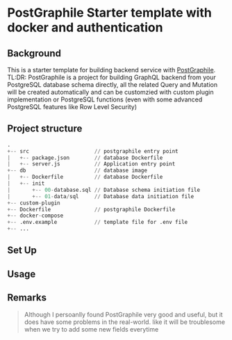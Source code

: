 # PostGraphile Starter template with docker and authentication

## Background

This is a starter template for building backend service with [PostGraphile](https://www.graphile.org/postgraphile/). TL:DR: PostGraphile is a project for building GraphQL backend from your PostgreSQL database schema directly, all the related Query and Mutation will be created automatically and can be customzied with custom plugin implementation or PostgreSQL functions (even with some advanced PostgreSQL features like Row Level Security)

## Project structure
```s
.
+-- src                     // postgraphile entry point 
|   +-- package.json        // database Dockerfile
|   +-- server.js           // Application entry point
+-- db                      // database image 
|   +-- Dockerfile          // database Dockerfile
|   +-- init
|       +-- 00-database.sql // Database schema initiation file
|       +-- 01-data/sql     // Database data initiation file
+-- custom-plugin
+-- Dockerfile              // postgraphile Dockerfile
+-- docker-compose 
+-- .env.example            // template file for .env file
+-- ...
```

## Set Up

## Usage

## Remarks

> Although I persoanlly found PostGraphile very good and useful, but it does have some problems in the real-world. like it will be troublesome when we try to add some new fields everytime